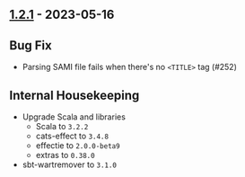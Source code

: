 ## [1.2.1](https://github.com/Kevin-Lee/whatsub/issues?utf8=%E2%9C%93&q=is%3Aissue+is%3Aclosed+milestone%3Amilestone12) - 2023-05-16

## Bug Fix
* Parsing SAMI file fails when there's no `<TITLE>` tag (#252)


## Internal Housekeeping
* Upgrade Scala and libraries
  * Scala to `3.2.2`
  * cats-effect to `3.4.8`
  * effectie to `2.0.0-beta9`
  * extras to `0.38.0`
* sbt-wartremover to `3.1.0`
